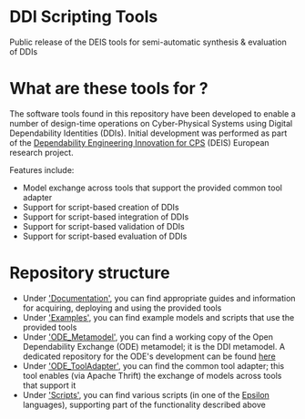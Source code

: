 # DDI Scripting Tools
Public release of the DEIS tools for semi-automatic synthesis &amp; evaluation of DDIs

What are these tools for ?
==========================

The software tools found in this repository have been developed to enable a number of design-time operations on Cyber-Physical Systems using Digital Dependability Identities (DDIs). Initial development was performed as part of the [Dependability Engineering Innovation for CPS](http://www.deis-project.eu/) (DEIS) European research project.

Features include:
* Model exchange across tools that support the provided common tool adapter
* Support for script-based creation of DDIs
* Support for script-based integration of DDIs
* Support for script-based validation of DDIs
* Support for script-based evaluation of DDIs

Repository structure
====================
* Under ['Documentation'](https://github.com/DEIS-Project-EU/DDI-Scripting-Tools/tree/documentation_01/Documentation), you can find appropriate guides and information for acquiring, deploying and using the provided tools
* Under ['Examples'](https://github.com/DEIS-Project-EU/DDI-Scripting-Tools/tree/documentation_01/Examples), you can find example models and scripts that use the provided tools
* Under ['ODE_Metamodel'](https://github.com/DEIS-Project-EU/DDI-Scripting-Tools/tree/documentation_01/ODE_Metamodel), you can find a working copy of the Open Dependability Exchange (ODE) metamodel; it is the DDI metamodel. A dedicated repository for the ODE's development can be found [here](https://github.com/DEIS-Project-EU/ODEv2)
* Under ['ODE_ToolAdapter'](https://github.com/DEIS-Project-EU/DDI-Scripting-Tools/tree/documentation_01/ODE_Tooladapter), you can find the common tool adapter; this tool enables (via Apache Thrift) the exchange of models across tools that support it
* Under ['Scripts'](https://github.com/DEIS-Project-EU/DDI-Scripting-Tools/tree/documentation_01/Scripts), you can find various scripts (in one of the [Epsilon](https://www.eclipse.org/epsilon/) languages), supporting part of the functionality described above

